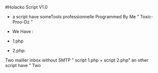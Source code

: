 #Holacko Script V1.0
- a script have someTools professionnelle Programmed By Me " Toxic-Proo-Dz " 
- We Have :

- 1.php

* 2.php:

Two mailler inbox without SMTP " script 1.php + script 2.php"
an other script have " Two 
